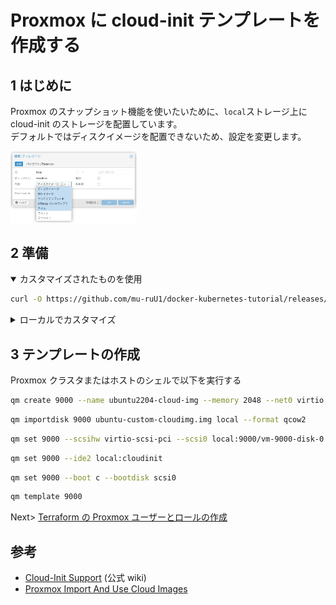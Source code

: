 # Proxmox に cloud-init テンプレートを作成する

## 1 はじめに

Proxmox のスナップショット機能を使いたいために、`local`ストレージ上に cloud-init のストレージを配置しています。  
デフォルトではディスクイメージを配置できないため、設定を変更します。

<img src="./image/storage.jpg" width="40%">

## 2 準備

<details open>
<summary>カスタマイズされたものを使用</summary>

```bash
curl -O https://github.com/mu-ruU1/docker-kubernetes-tutorial/releases/download/v1/ubuntu-custom-cloudimg.img -L
```
</details>

<details>
<summary>ローカルでカスタマイズ</summary>

[Ubuntu Cloud Images](https://cloud-images.ubuntu.com/)を使用しています。   
ディスクイメージに`QEMUゲストエージェント`をインストールする。

```bash
sudo apt install libguestfs-tools -y
```

```bash
curl -O https://cloud-images.ubuntu.com/jammy/current/jammy-server-cloudimg-amd64.img -L
```

```bash
sudo virt-customize \
  -a jammy-server-cloudimg-amd64.img \
  --install qemu-guest-agent \
  --timezone Asia/Tokyo \
  --edit '/etc/ssh/sshd_config:s/PasswordAuthentication no/PasswordAuthentication yes/'
```

```bash
mv jammy-server-cloudimg-amd64.img ubuntu-custom-cloudimg.img
```
</details>

## 3 テンプレートの作成

Proxmox クラスタまたはホストのシェルで以下を実行する

```bash
qm create 9000 --name ubuntu2204-cloud-img --memory 2048 --net0 virtio,bridge=vmbr0 --agent 1
```

```bash
qm importdisk 9000 ubuntu-custom-cloudimg.img local --format qcow2
```

```bash
qm set 9000 --scsihw virtio-scsi-pci --scsi0 local:9000/vm-9000-disk-0.qcow2
```

```bash
qm set 9000 --ide2 local:cloudinit
```

```bash
qm set 9000 --boot c --bootdisk scsi0
```

```bash
qm template 9000
```

Next> [Terraform の Proxmox ユーザーとロールの作成](./terraform.md#3-terraform-の-proxmox-ユーザーとロールの作成)

## 参考

- [Cloud-Init Support](https://pve.proxmox.com/wiki/Cloud-Init_Support) (公式 wiki)
- [Proxmox Import And Use Cloud Images](https://codingpackets.com/blog/proxmox-import-and-use-cloud-images/)
